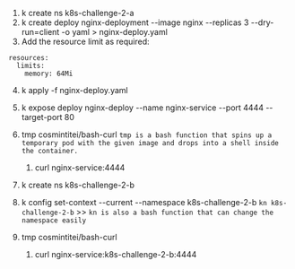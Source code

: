 1. k create ns k8s-challenge-2-a
2. k create deploy nginx-deployment --image nginx --replicas 3 --dry-run=client -o yaml > nginx-deploy.yaml
3. Add the resource limit as required:
```
resources:
  limits:
    memory: 64Mi
```
4. k apply -f nginx-deploy.yaml
5. k expose deploy nginx-deploy --name nginx-service --port 4444 --target-port 80
6. tmp cosmintitei/bash-curl `tmp is a bash function that spins up a temporary pod with the given image and drops into a shell inside the container.`
    1. curl nginx-service:4444   
 
7. k create ns k8s-challenge-2-b
8. k config set-context --current --namespace k8s-challenge-2-b `kn k8s-challenge-2-b` >> `kn is also a bash function that can change the namespace easily`
9. tmp cosmintitei/bash-curl
    1. curl nginx-service:k8s-challenge-2-b:4444
